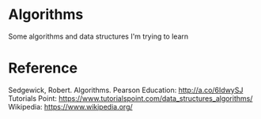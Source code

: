# Algorithms
Some algorithms and data structures I'm trying to learn

# Reference
Sedgewick, Robert. Algorithms. Pearson Education: http://a.co/6IdwySJ  
Tutorials Point: https://www.tutorialspoint.com/data_structures_algorithms/  
Wikipedia: https://www.wikipedia.org/

